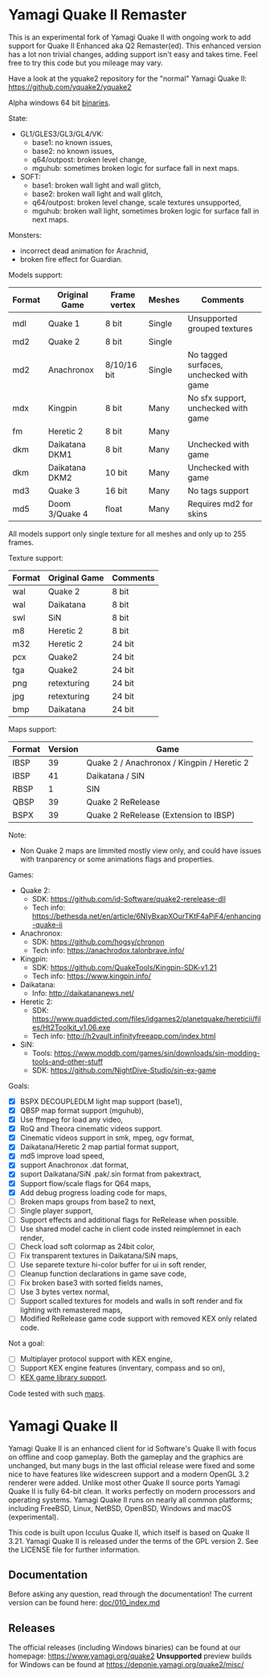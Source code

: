 # Yamagi Quake II Remaster

This is an experimental fork of Yamagi Quake II with ongoing work to add
support for Quake II Enhanced aka Q2 Remaster(ed). This enhanced version
has a lot non trivial changes, adding support isn't easy and takes time.
Feel free to try this code but you mileage may vary.

Have a look at the yquake2 repository for the "normal" Yamagi Quake II:
https://github.com/yquake2/yquake2

Alpha windows 64 bit [binaries](https://github.com/yquake2/yquake2remaster/releases).

State:
 * GL1/GLES3/GL3/GL4/VK:
   * base1: no known issues,
   * base2: no known issues,
   * q64/outpost: broken level change,
   * mguhub: sometimes broken logic for surface fall in next maps.
 * SOFT:
   * base1: broken wall light and wall glitch,
   * base2: broken wall light and wall glitch,
   * q64/outpost: broken level change, scale textures unsupported,
   * mguhub: broken wall light, sometimes broken logic for surface fall
     in next maps.

Monsters:
  * incorrect dead animation for Arachnid,
  * broken fire effect for Guardian.

Models support:

| Format | Original Game   | Frame vertex | Meshes | Comments                                |
| ------ | --------------- | ------------ | ------ | --------------------------------------- |
| mdl    | Quake 1         | 8 bit        | Single | Unsupported grouped textures            |
| md2    | Quake 2         | 8 bit        | Single |                                         |
| md2    | Anachronox      | 8/10/16 bit  | Single | No tagged surfaces, unchecked with game |
| mdx    | Kingpin         | 8 bit        | Many   | No sfx support, unchecked with game     |
| fm     | Heretic 2       | 8 bit        | Many   |                                         |
| dkm    | Daikatana DKM1  | 8 bit        | Many   | Unchecked with game                     |
| dkm    | Daikatana DKM2  | 10 bit       | Many   | Unchecked with game                     |
| md3    | Quake 3         | 16 bit       | Many   | No tags support                         |
| md5    | Doom 3/Quake 4  | float        | Many   | Requires md2 for skins                  |

All models support only single texture for all meshes and only up to 255 frames.

Texture support:

| Format | Original Game  | Comments |
| ------ | -------------- | -------- |
| wal    | Quake 2        | 8 bit    |
| wal    | Daikatana      | 8 bit    |
| swl    | SiN            | 8 bit    |
| m8     | Heretic 2      | 8 bit    |
| m32    | Heretic 2      | 24 bit   |
| pcx    | Quake2         | 24 bit   |
| tga    | Quake2         | 24 bit   |
| png    | retexturing    | 24 bit   |
| jpg    | retexturing    | 24 bit   |
| bmp    | Daikatana      | 24 bit   |

Maps support:

| Format | Version | Game                                       |
| ------ | ------- | ------------------------------------------ |
| IBSP   | 39      | Quake 2 / Anachronox / Kingpin / Heretic 2 |
| IBSP   | 41      | Daikatana / SIN                            |
| RBSP   | 1       | SIN                                        |
| QBSP   | 39      | Quake 2 ReRelease                          |
| BSPX   | 39      | Quake 2 ReRelease (Extension to IBSP)      |

Note:
 * Non Quake 2 maps are limmited mostly view only, and could have issues
   with tranparency or some animations flags and properties.

Games:
 * Quake 2:
   * SDK: https://github.com/id-Software/quake2-rerelease-dll
   * Tech info: https://bethesda.net/en/article/6NIyBxapXOurTKtF4aPiF4/enhancing-quake-ii
 * Anachronox:
   * SDK: https://github.com/hogsy/chronon
   * Tech info: https://anachrodox.talonbrave.info/
 * Kingpin:
   * SDK: https://github.com/QuakeTools/Kingpin-SDK-v1.21
   * Tech info: https://www.kingpin.info/
 * Daikatana:
   * Info: http://daikatananews.net/
 * Heretic 2:
   * SDK: https://www.quaddicted.com/files/idgames2/planetquake/hereticii/files/Ht2Toolkit_v1.06.exe
   * Tech info: http://h2vault.infinityfreeapp.com/index.html
 * SiN:
   * Tools: https://www.moddb.com/games/sin/downloads/sin-modding-tools-and-other-stuff
   * SDK: https://github.com/NightDive-Studio/sin-ex-game

Goals:
  * [x] BSPX DECOUPLEDLM light map support (base1),
  * [x] QBSP map format support (mguhub),
  * [x] Use ffmpeg for load any video,
  * [x] RoQ and Theora cinematic videos support.
  * [x] Cinematic videos support in smk, mpeg, ogv format,
  * [x] Daikatana/Heretic 2 map partial format support,
  * [x] md5 improve load speed,
  * [x] support Anachronox .dat format,
  * [x] suport Daikatana/SiN .pak/.sin format from pakextract,
  * [x] Support flow/scale flags for Q64 maps,
  * [x] Add debug progress loading code for maps,
  * [ ] Broken maps groups from base2 to next,
  * [ ] Single player support,
  * [ ] Support effects and additional flags for ReRelease when possible.
  * [ ] Use shared model cache in client code insted reimplemnet in each render,
  * [ ] Check load soft colormap as 24bit color,
  * [ ] Fix transparent textures in Daikatana/SiN maps,
  * [ ] Use separete texture hi-color buffer for ui in soft render,
  * [ ] Cleanup function declarations in game save code,
  * [ ] Fix broken base3 with sorted fields names,
  * [ ] Use 3 bytes vertex normal,
  * [ ] Support scalled textures for models and walls in soft render and fix
    lighting with remastered maps,
  * [ ] Modified ReRelease game code support with removed KEX only related code.

Not a goal:
  * [ ] Multiplayer protocol support with KEX engine,
  * [ ] Support KEX engine features (inventary, compass and so on),
  * [ ] [KEX game library support](https://github.com/id-Software/quake2-rerelease-dll).

Code tested with such [maps](doc/100_tested_maps.md).

# Yamagi Quake II


Yamagi Quake II is an enhanced client for id Software's Quake
II with focus on offline and coop gameplay. Both the gameplay and the graphics
are unchanged, but many bugs in the last official release were fixed and some
nice to have features like widescreen support and a modern OpenGL 3.2 renderer
were added. Unlike most other Quake II source ports Yamagi Quake II is fully 64-bit
clean. It works perfectly on modern processors and operating systems. Yamagi
Quake II runs on nearly all common platforms; including FreeBSD, Linux, NetBSD,
OpenBSD, Windows and macOS (experimental).

This code is built upon Icculus Quake II, which itself is based on Quake II
3.21. Yamagi Quake II is released under the terms of the GPL version 2. See the
LICENSE file for further information.

## Documentation

Before asking any question, read through the documentation! The current
version can be found here: [doc/010_index.md](doc/010_index.md)

## Releases

The official releases (including Windows binaries) can be found at our
homepage: https://www.yamagi.org/quake2
**Unsupported** preview builds for Windows can be found at
https://deponie.yamagi.org/quake2/misc/
